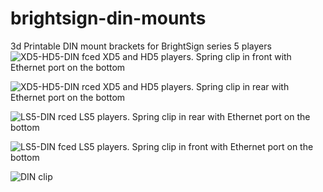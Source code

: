 # brightsign-din-mounts
3d Printable DIN mount brackets for BrightSign series 5 players
![XD5-HD5-DIN  fced](https://github.com/jaarnio/brightsign-din-mounts/assets/46546462/e00bbac7-d049-4401-a98b-13fcd10a4d62)
XD5 and HD5 players. Spring clip in front with Ethernet port on the bottom

![XD5-HD5-DIN  rced](https://github.com/jaarnio/brightsign-din-mounts/assets/46546462/5eca34b5-c603-4dd6-95c3-372fb9b09699)
XD5 and HD5 players. Spring clip in rear with Ethernet port on the bottom

![LS5-DIN  rced](https://github.com/jaarnio/brightsign-din-mounts/assets/46546462/a8fb4ddd-1cd0-47b3-a3f7-26e929098cb5)
LS5 players. Spring clip in rear with Ethernet port on the bottom

![LS5-DIN  fced](https://github.com/jaarnio/brightsign-din-mounts/assets/46546462/afaf3a2a-76f1-4be9-9f57-c4c2b1fd97c0)
LS5 players. Spring clip in front with Ethernet port on the bottom

![DIN clip](https://github.com/jaarnio/brightsign-din-mounts/assets/46546462/0b3b8fda-02f1-45e4-9015-77ed36c40cea)
